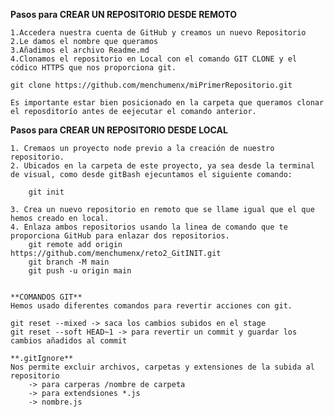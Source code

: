 
**Pasos para CREAR UN REPOSITORIO DESDE REMOTO**

    1.Accedera nuestra cuenta de GitHub y creamos un nuevo Repositorio
    2.Le damos el nombre que queramos
    3.Añadimos el archivo Readme.md
    4.Clonamos el repositorio en Local con el comando GIT CLONE y el 
    códico HTTPS que nos proporciona git.

    git clone https://github.com/menchumenx/miPrimerRepositorio.git
    
    Es importante estar bien posicionado en la carpeta que queramos clonar el reposditorío antes de eejecutar el comando anterior.

**Pasos para CREAR UN REPOSITORIO DESDE LOCAL**

    1. Cremaos un proyecto node previo a la creación de nuestro repositorio.
    2. Ubicados en la carpeta de este proyecto, ya sea desde la terminal de visual, como desde gitBash ejecuntamos el siguiente comando:

        git init

    3. Crea un nuevo repositorio en remoto que se llame igual que el que hemos creado en local.
    4. Enlaza ambos repositorios usando la linea de comando que te proporciona GitHub para enlazar dos repositorios.
        git remote add origin https://github.com/menchumenx/reto2_GitINIT.git
        git branch -M main
        git push -u origin main
    

    **COMANDOS GIT**
    Hemos usado diferentes comandos para revertir acciones con git.
    
    git reset --mixed -> saca los cambios subidos en el stage
    git reset --soft HEAD~1 -> para revertir un commit y guardar los cambios añadidos al commit

    **.gitIgnore**
    Nos permite excluir archivos, carpetas y extensiones de la subida al repositorio
        -> para carperas /nombre de carpeta
        -> para extendsiones *.js
        -> nombre.js
         

